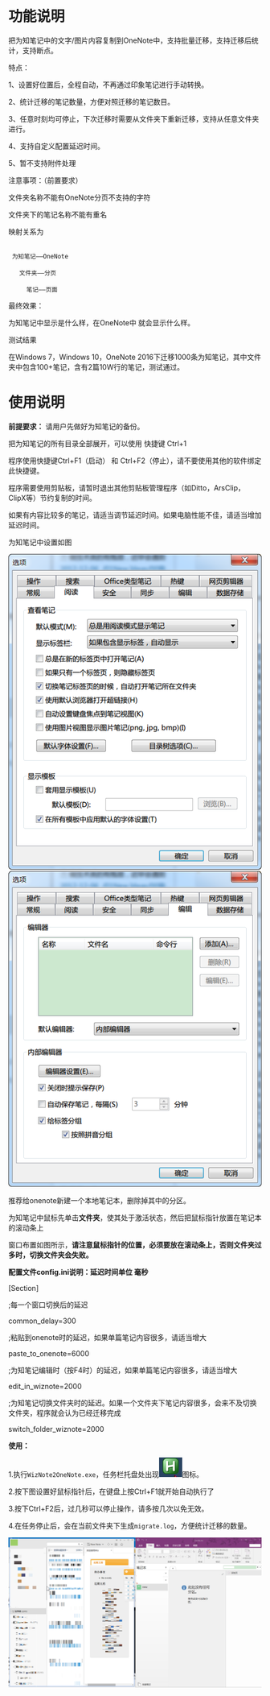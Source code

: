 功能说明
========

把为知笔记中的文字/图片内容复制到OneNote中，支持批量迁移，支持迁移后统计，支持断点。

特点：

1、设置好位置后，全程自动，不再通过印象笔记进行手动转换。

2、统计迁移的笔记数量，方便对照迁移的笔记数目。

3、任意时刻均可停止，下次迁移时需要从文件夹下重新迁移，支持从任意文件夹进行。

4、支持自定义配置延迟时间。

5、暂不支持附件处理

注意事项：（前置要求）

文件夹名称不能有OneNote分页不支持的字符

文件夹下的笔记名称不能有重名

映射关系为
````

 为知笔记——OneNote

   文件夹——分页

     笔记——页面
````

最终效果：

为知笔记中显示是什么样，在OneNote中 就会显示什么样。

测试结果

在Windows 7，Windows 10，OneNote 2016下迁移1000条为知笔记，其中文件夹中包含100+笔记，含有2篇10W行的笔记，测试通过。



使用说明
========

**前提要求：**
请用户先做好为知笔记的备份。

把为知笔记的所有目录全部展开，可以使用 快捷键 Ctrl+1

程序使用快捷键Ctrl+F1（启动） 和 Ctrl+F2（停止），请不要使用其他的软件绑定此快捷键。

程序需要使用剪贴板，请暂时退出其他剪贴板管理程序（如Ditto，ArsClip，ClipX等）节约复制的时间。

如果有内容比较多的笔记，请适当调节延迟时间。如果电脑性能不佳，请适当增加延迟时间。

为知笔记中设置如图

<img src="media/image2.png"  />

<img src="media/image3.png"  />

推荐给onenote新建一个本地笔记本，删除掉其中的分区。

为知笔记中鼠标先单击**文件夹**，使其处于激活状态，然后把鼠标指针放置在笔记本的滚动条上

窗口布置如图所示，**请注意鼠标指针的位置，必须要放在滚动条上，否则文件夹过多时，切换文件夹会失败。**

**配置文件config.ini说明：延迟时间单位 毫秒**

\[Section\]

;每一个窗口切换后的延迟

common\_delay=300

;粘贴到onenote时的延迟，如果单篇笔记内容很多，请适当增大

paste\_to\_onenote=6000

;为知笔记编辑时（按F4时）的延迟，如果单篇笔记内容很多，请适当增大

edit\_in\_wiznote=2000

;为知笔记切换文件夹时的延迟。如果一个文件夹下笔记内容很多，会来不及切换文件夹，程序就会认为已经迁移完成

switch\_folder\_wiznote=2000

**使用：**

1.执行`WizNote2OneNote.exe`，任务栏托盘处出现![](media/image5.png)图标。

2.按下图设置好鼠标指针后，在键盘上按Ctrl+F1就开始自动执行了

3.按下Ctrl+F2后，过几秒可以停止操作，请多按几次以免无效。

4.在任务停止后，会在当前文件夹下生成`migrate.log`，方便统计迁移的数量。

<img src="media/image4.png"  />
